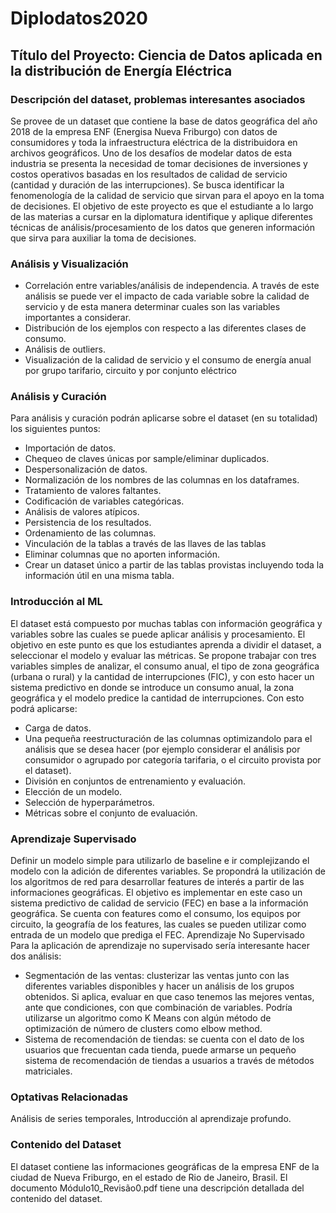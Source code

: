 # Diplodatos2020

## Título del Proyecto: Ciencia de Datos aplicada en la distribución de Energía Eléctrica
### Descripción del dataset, problemas interesantes asociados
Se provee de un dataset que contiene la base de datos geográfica del año 2018 de la empresa ENF (Energisa Nueva Friburgo) con datos de consumidores y toda la infraestructura eléctrica de la distribuidora en archivos geográficos. Uno de los desafíos de modelar datos de esta industria se presenta la necesidad de tomar decisiones de inversiones y costos operativos basadas en los resultados de calidad de servicio (cantidad y duración de las interrupciones). Se busca identificar la fenomenología de la calidad de servicio que sirvan para el apoyo en la toma de decisiones.
El objetivo de este proyecto es que el estudiante a lo largo de las materias a cursar en la diplomatura identifique y aplique diferentes técnicas de análisis/procesamiento de los datos que generen información que sirva para auxiliar la toma de decisiones.

### Análisis y Visualización
* Correlación entre variables/análisis de independencia. A través de este análisis se puede ver el impacto de cada variable sobre la calidad de servicio y de esta manera determinar cuales son las variables importantes a considerar.
* Distribución de los ejemplos con respecto a las diferentes clases de consumo.
* Análisis de outliers.
* Visualización de la calidad de servicio y el consumo de energía anual por grupo tarifario, circuito y por conjunto eléctrico

### Análisis y Curación
Para análisis y curación podrán aplicarse sobre el dataset (en su totalidad) los siguientes puntos:
* Importación de datos.
* Chequeo de claves únicas por sample/eliminar duplicados.
* Despersonalización de datos.
* Normalización de los nombres de las columnas en los dataframes.
* Tratamiento de valores faltantes.
* Codificación de variables categóricas.
* Análisis de valores atípicos.
* Persistencia de los resultados.
* Ordenamiento de las columnas.
* Vinculación de la tablas a través de las llaves de las tablas
* Eliminar columnas que no aporten información.
* Crear un dataset único a partir de las tablas provistas incluyendo toda la información útil en una misma tabla.

### Introducción al ML
El dataset está compuesto por muchas tablas con información geográfica y variables sobre las cuales se puede aplicar análisis y procesamiento. 
El objetivo en este punto es que los estudiantes aprenda a dividir el dataset, a seleccionar el modelo y evaluar las métricas.
Se propone trabajar con tres variables simples de analizar, el consumo anual, el tipo de zona geográfica (urbana o rural) y la cantidad de interrupciones (FIC), y con esto hacer un sistema predictivo en donde se introduce un consumo anual, la zona geográfica y el modelo predice la cantidad de interrupciones. Con esto podrá aplicarse:
* Carga de datos.
* Una pequeña reestructuración de las columnas optimizandolo para el análisis que se desea hacer (por ejemplo considerar el análisis por consumidor o agrupado por categoría tarifaria, o el circuito provista por el dataset).
* División en conjuntos de entrenamiento y evaluación.
* Elección de un modelo.
* Selección de hyperparámetros.
* Métricas sobre el conjunto de evaluación.

### Aprendizaje Supervisado
Definir un modelo simple para utilizarlo de baseline e ir complejizando el modelo con la adición de diferentes variables. Se propondrá la utilización de los algoritmos de red para desarrollar features de interés a partir de las informaciones geográficas.  El objetivo es implementar en este caso un sistema predictivo de calidad de servicio (FEC) en base a la información geográfica. Se cuenta con features como el consumo, los equipos por circuito, la geografía de los features, las cuales se pueden utilizar como entrada de un modelo que prediga el FEC. 
Aprendizaje No Supervisado
Para la aplicación de aprendizaje no supervisado sería interesante hacer dos análisis:
* Segmentación de las ventas: clusterizar las ventas junto con las diferentes variables disponibles y hacer un análisis de los grupos obtenidos. Si aplica, evaluar en que caso tenemos las mejores ventas, ante que condiciones, con que combinación de variables. Podría utilizarse un algoritmo como K Means con algún método de optimización de número de clusters como elbow method.
* Sistema de recomendación de tiendas: se cuenta con el dato de los usuarios que frecuentan cada tienda, puede armarse un pequeño sistema de recomendación de tiendas a usuarios a través de métodos matriciales.

### Optativas Relacionadas
Análisis de series temporales, Introducción al aprendizaje profundo.

### Contenido del Dataset
El dataset contiene las informaciones geográficas de la empresa ENF de la ciudad de Nueva Friburgo, en el estado de Rio de Janeiro, Brasil. El documento Módulo10_Revisão0.pdf tiene una descripción detallada del contenido del dataset.

